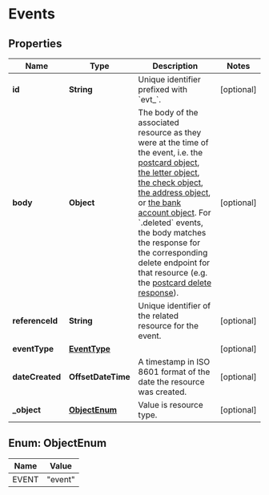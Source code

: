 

# Events


## Properties

Name | Type | Description | Notes
------------ | ------------- | ------------- | -------------
**id** | **String** | Unique identifier prefixed with &#x60;evt_&#x60;. |  [optional]
**body** | **Object** | The body of the associated resource as they were at the time of the event, i.e. the [postcard object](#operation/postcard_retrieve), [the letter object](#operation/letter_retrieve), [the check object](#operation/check_retrieve), [the address object](#operation/address_retrieve), or [the bank account object](#operation/bank_account_retrieve). For &#x60;.deleted&#x60; events, the body matches the response for the corresponding delete endpoint for that resource (e.g. the [postcard delete response](#operation/postcard_delete)). |  [optional]
**referenceId** | **String** | Unique identifier of the related resource for the event. |  [optional]
**eventType** | [**EventType**](EventType.md) |  |  [optional]
**dateCreated** | **OffsetDateTime** | A timestamp in ISO 8601 format of the date the resource was created. |  [optional]
**_object** | [**ObjectEnum**](#ObjectEnum) | Value is resource type. |  [optional]



## Enum: ObjectEnum

Name | Value
---- | -----
EVENT | &quot;event&quot;




